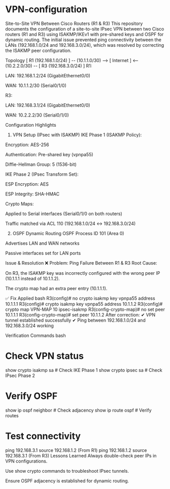 # VPN-configuration
Site-to-Site VPN Between Cisco Routers (R1 & R3)
This repository documents the configuration of a site-to-site IPsec VPN between two Cisco routers (R1 and R3) using ISAKMP/IKEv1 with pre-shared keys and OSPF for dynamic routing. The initial issue prevented ping connectivity between the LANs (192.168.1.0/24 and 192.168.3.0/24), which was resolved by correcting the ISAKMP peer configuration.

Topology
[ R1 (192.168.1.0/24) ] -- (10.1.1.0/30) --> [ Internet ] <-- (10.2.2.0/30) -- [ R3 (192.168.3.0/24) ]
R1:

LAN: 192.168.1.2/24 (GigabitEthernet0/0)

WAN: 10.1.1.2/30 (Serial0/1/0)

R3:

LAN: 192.168.3.1/24 (GigabitEthernet0/0)

WAN: 10.2.2.2/30 (Serial0/1/0)

Configuration Highlights
1. VPN Setup (IPsec with ISAKMP)
IKE Phase 1 (ISAKMP Policy):

Encryption: AES-256

Authentication: Pre-shared key (vpnpa55)

Diffie-Hellman Group: 5 (1536-bit)

IKE Phase 2 (IPsec Transform Set):

ESP Encryption: AES

ESP Integrity: SHA-HMAC

Crypto Maps:

Applied to Serial interfaces (Serial0/1/0 on both routers)

Traffic matched via ACL 110 (192.168.1.0/24 ↔ 192.168.3.0/24)

2. OSPF Dynamic Routing
OSPF Process ID 101 (Area 0)

Advertises LAN and WAN networks

Passive interfaces set for LAN ports

Issue & Resolution
❌ Problem: Ping Failure Between R1 & R3
Root Cause:

On R3, the ISAKMP key was incorrectly configured with the wrong peer IP (10.1.1.1 instead of 10.1.1.2).

The crypto map had an extra peer entry (10.1.1.1).

✅ Fix Applied
bash
R3(config)# no crypto isakmp key vpnpa55 address 10.1.1.1
R3(config)# crypto isakmp key vpnpa55 address 10.1.1.2
R3(config)# crypto map VPN-MAP 10 ipsec-isakmp
R3(config-crypto-map)# no set peer 10.1.1.1
R3(config-crypto-map)# set peer 10.1.1.2
After correction:
✔ VPN tunnel established successfully
✔ Ping between 192.168.1.0/24 and 192.168.3.0/24 working

Verification Commands
bash
# Check VPN status
show crypto isakmp sa      # Check IKE Phase 1
show crypto ipsec sa       # Check IPsec Phase 2

# Verify OSPF
show ip ospf neighbor      # Check adjacency
show ip route ospf         # Verify routes

# Test connectivity
ping 192.168.3.1 source 192.168.1.2   (From R1)
ping 192.168.1.2 source 192.168.3.1   (From R3)
Lessons Learned
Always double-check peer IPs in VPN configurations.

Use show crypto commands to troubleshoot IPsec tunnels.

Ensure OSPF adjacency is established for dynamic routing.

